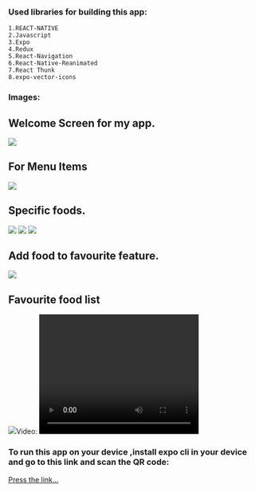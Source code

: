 ### Used libraries for building this app:

    1.REACT-NATIVE
    2.Javascript
    3.Expo
    4.Redux
    5.React-Navigation
    6.React-Native-Reanimated
    7.React Thunk
    8.expo-vector-icons

### Images:

<html>

<body>
<h2>Welcome Screen for my app.</h2>
<img src="./ProjectVideoImages/splash.jpg">
<h2>For Menu Items</h2>
<img src="./assets/menuItem.jpg">
<h2>Specific foods.</h2>
<img src="./ProjectVideoImages/photo_2022-05-03_18-44-49 (4).jpg">
<img src="./ProjectVideoImages/photo_2022-05-03_18-44-49 (3).jpg">
<img src="./ProjectVideoImages/photo_2022-05-03_18-44-49.jpg">
<h2>Add food to favourite feature.</h2>
<img src="./ProjectVideoImages/photo_2022-05-03_18-44-49 (6).jpg">
<h2>Favourite food list</h2>
<img src="./ProjectVideoImages/photo_2022-05-03_18-44-49 (7).jpg>

### Video:

<video width="320" height="240" autoplay>
  <source src="./ProjectVideoImages/video_2022-05-04_01-09-50.mp4" type="video/mp4">
</video>
</body>
</html>

### To run this app on your device ,install expo cli in your device and go to this link and scan the QR code:

<a href="https://expo.dev/@avijit_chy/Restaurant_Project">Press the link...</a>

